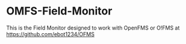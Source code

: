 # OMFS-Field-Monitor
This is the Field Monitor designed to work with OpenFMS or O!FMS at https://github.com/ebot1234/OFMS
